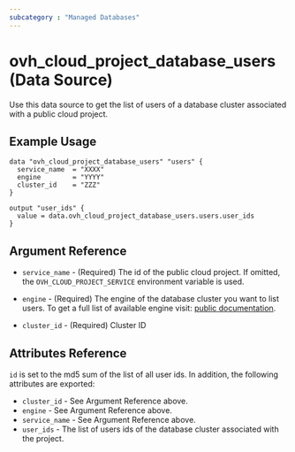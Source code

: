 ```yaml
---
subcategory : "Managed Databases"
---
```


# ovh_cloud_project_database_users (Data Source)

Use this data source to get the list of users of a database cluster associated with a public cloud project.

## Example Usage

```hcl
data "ovh_cloud_project_database_users" "users" {
  service_name  = "XXXX"
  engine        = "YYYY"
  cluster_id    = "ZZZ"
}

output "user_ids" {
  value = data.ovh_cloud_project_database_users.users.user_ids
}
```

## Argument Reference

* `service_name` - (Required) The id of the public cloud project. If omitted,
  the `OVH_CLOUD_PROJECT_SERVICE` environment variable is used.

* `engine` - (Required) The engine of the database cluster you want to list users. To get a full list of available engine visit:
[public documentation](https://docs.ovh.com/gb/en/publiccloud/databases).

* `cluster_id` - (Required) Cluster ID

## Attributes Reference

`id` is set to the md5 sum of the list of all user ids. In addition,
the following attributes are exported:

* `cluster_id` - See Argument Reference above.
* `engine` - See Argument Reference above.
* `service_name` - See Argument Reference above.
* `user_ids` - The list of users ids of the database cluster associated with the project.
